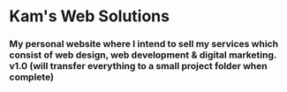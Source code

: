 <h1>Kam's Web Solutions</h1>
<h3>My personal website where I intend to sell my services which consist of web design, web development & digital marketing. v1.0 (will transfer everything to a small project folder when complete)</h3>
